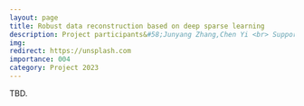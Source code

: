 ```yaml
---
layout: page
title: Robust data reconstruction based on deep sparse learning
description: Project participants&#58;Junyang Zhang,Chen Yi <br> Supported by&#58;  Chongqing University of Technology <br> Year&#58; 2023-2024 <br> Grant&#58; 3K(RMB) <br> Role&#58; PI
img:
redirect: https://unsplash.com
importance: 004
category: Project 2023
---
```


TBD.
